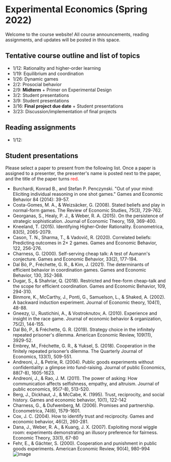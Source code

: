 # Experimental Economics (Spring 2022)
 
Welcome to the course website! All course announcements, reading assignments, and updates will be posted in this space. 

## Tentative course outline and list of topics 

* 1/12: Rationality and higher-order learning 
* 1/19: Equilibrium and coordination
* 1/26: Dynamic games
* 2/2: Prosocial behavior 
* 2/9: **Midterm**  + Primer on Experimental Design  
* 3/2: Student presentations
* 3/9: Student presentations
* 3/16: **Final project due date** + Student presentations
* 3/23: Discussion/implementation of final projects 

## Reading assignments 

* 1/12: 

## Student presentations 

Please select a paper to present from the following list. Once a paper is assigned to a presenter, the presenter's name is posted next to the paper, and the title of the paper turns <span style="color:red">red</span>. 

* Burchardi, Konrad B., and Stefan P. Penczynski. "Out of your mind: Eliciting individual reasoning in one shot games." Games and Economic Behavior 84 (2014): 39-57.
* Costa-Gomes, M. A., & Weizsäcker, G. (2008). Stated beliefs and play in normal-form games. The Review of Economic Studies, 75(3), 729-762.
* Georganas, S., Healy, P. J., & Weber, R. A. (2015). On the persistence of strategic sophistication. Journal of Economic Theory, 159, 369-400.
* Kneeland, T. (2015). Identifying Higher‐Order Rationality. Econometrica, 83(5), 2065-2079.
* Cason, T. N., Sharma, T., & Vadovič, R. (2020). Correlated beliefs: Predicting outcomes in 2× 2 games. Games and Economic Behavior, 122, 256-276.
* Charness, G. (2000). Self-serving cheap talk: A test of Aumann's conjecture. Games and Economic Behavior, 33(2), 177-194.
* Dal Bó, P., Fréchette, G. R., & Kim, J. (2021). The determinants of efficient behavior in coordination games. Games and Economic Behavior, 130, 352-368.
* Dugar, S., & Shahriar, Q. (2018). Restricted and free-form cheap-talk and the scope for efficient coordination. Games and Economic Behavior, 109, 294-310.
* Binmore, K., McCarthy, J., Ponti, G., Samuelson, L., & Shaked, A. (2002). A backward induction experiment. Journal of Economic theory, 104(1), 48-88.
* Gneezy, U., Rustichini, A., & Vostroknutov, A. (2010). Experience and insight in the race game. Journal of economic behavior & organization, 75(2), 144-155.
* Dal Bó, P., & Fréchette, G. R. (2019). Strategy choice in the infinitely repeated prisoner's dilemma. American Economic Review, 109(11), 3929-52.
* Embrey, M., Fréchette, G. R., & Yuksel, S. (2018). Cooperation in the finitely repeated prisoner’s dilemma. The Quarterly Journal of Economics, 133(1), 509-551.
* Andreoni, J., & Petrie, R. (2004). Public goods experiments without confidentiality: a glimpse into fund-raising. Journal of public Economics, 88(7-8), 1605-1623.
* Andreoni, J., & Rao, J. M. (2011). The power of asking: How communication affects selfishness, empathy, and altruism. Journal of public economics, 95(7-8), 513-520.
* Berg, J., Dickhaut, J., & McCabe, K. (1995). Trust, reciprocity, and social history. Games and economic behavior, 10(1), 122-142
* Charness, G., & Dufwenberg, M. (2006). Promises and partnership. Econometrica, 74(6), 1579-1601.
* Cox, J. C. (2004). How to identify trust and reciprocity. Games and economic behavior, 46(2), 260-281.
* Dana, J., Weber, R. A., & Kuang, J. X. (2007). Exploiting moral wiggle room: experiments demonstrating an illusory preference for fairness. Economic Theory, 33(1), 67-80
* Fehr, E., & Gächter, S. (2000). Cooperation and punishment in public goods experiments. American Economic Review, 90(4), 980-994
![image](https://user-images.githubusercontent.com/95922789/148662410-b0f67a37-e6d2-4e3c-8811-3952d4253b3f.png)


